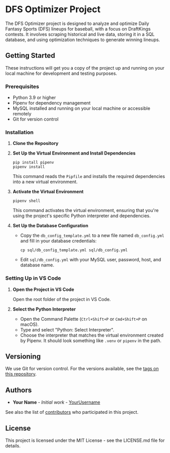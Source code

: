 # DFS Optimizer Project

The DFS Optimizer project is designed to analyze and optimize Daily Fantasy Sports (DFS) lineups for baseball, with a focus on DraftKings contests. It involves scraping historical and live data, storing it in a SQL database, and using optimization techniques to generate winning lineups.

## Getting Started

These instructions will get you a copy of the project up and running on your local machine for development and testing purposes.

### Prerequisites

- Python 3.9 or higher
- Pipenv for dependency management
- MySQL installed and running on your local machine or accessible remotely
- Git for version control

### Installation

1. **Clone the Repository**

2. **Set Up the Virtual Environment and Install Dependencies**

    ```
    pip install pipenv
    pipenv install
    ```

    This command reads the `Pipfile` and installs the required dependencies into a new virtual environment.

3. **Activate the Virtual Environment**

    ```
    pipenv shell
    ```

    This command activates the virtual environment, ensuring that you're using the project's specific Python interpreter and dependencies.

4. **Set Up the Database Configuration**

    - Copy the `db_config_template.yml` to a new file named `db_config.yml` and fill in your database credentials:
        ```
        cp sql/db_config_template.yml sql/db_config.yml
        ```
    - Edit `sql/db_config.yml` with your MySQL user, password, host, and database name.

### Setting Up in VS Code

1. **Open the Project in VS Code**

    Open the root folder of the project in VS Code.

2. **Select the Python Interpreter**

    - Open the Command Palette (`Ctrl+Shift+P` or `Cmd+Shift+P` on macOS).
    - Type and select "Python: Select Interpreter".
    - Choose the interpreter that matches the virtual environment created by Pipenv. It should look something like `.venv` or `pipenv` in the path.

## Versioning

We use Git for version control. For the versions available, see the [tags on this repository](https://github.com/yourusername/dfs_optimizer/tags).

## Authors

- **Your Name** - *Initial work* - [YourUsername](https://github.com/yourusername)

See also the list of [contributors](https://github.com/yourusername/dfs_optimizer/contributors) who participated in this project.

## License

This project is licensed under the MIT License - see the LICENSE.md file for details.
